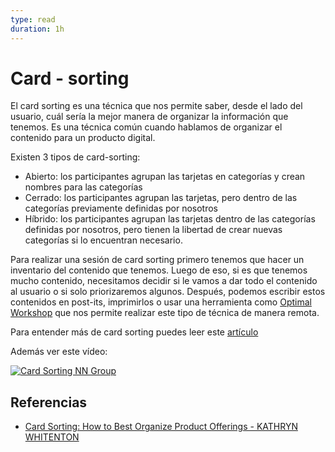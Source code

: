 ```yaml
---
type: read
duration: 1h
---
```


# Card - sorting

El card sorting es una técnica que nos permite saber, desde el lado del usuario,
cuál sería la mejor manera de organizar la información que tenemos. Es una
técnica común cuando hablamos de organizar el contenido para un producto
digital.

Existen 3 tipos de card-sorting:

- Abierto: los participantes agrupan las tarjetas en categorías y crean nombres
  para las categorías
- Cerrado: los participantes agrupan las tarjetas, pero dentro de las categorías
  previamente definidas por nosotros
- Híbrido: los participantes agrupan las tarjetas dentro de las categorías
  definidas por nosotros, pero tienen la libertad de crear nuevas categorías si
  lo encuentran necesario.

Para realizar una sesión de card sorting primero tenemos que hacer un inventario
del contenido que tenemos. Luego de eso, si es que tenemos mucho contenido,
necesitamos decidir si le vamos a dar todo el contenido al usuario o si solo
priorizaremos algunos. Después, podemos escribir estos contenidos en post-its,
imprimirlos o usar una herramienta como [Optimal Workshop](http://optimalworkshop.com/)
que nos permite realizar este tipo de técnica de manera remota.

Para entender más de card sorting puedes leer este [artículo](http://www.nosolousabilidad.com/articulos/cardsorting.htm)

Además ver este vídeo:

[![Card Sorting NN Group](https://media.nngroup.com/media/videos/thumbnails/Card-Sorting-Thumbnail-6.jpg.720x405_q95_autocrop_crop-smart_upscale.jpg)](https://www.youtube.com/watch?v=TbEfjaE94sU)

## Referencias

- [Card Sorting: How to Best Organize Product Offerings - KATHRYN WHITENTON](https://www.nngroup.com/videos/card-sorting-organize-product-offerings/)
